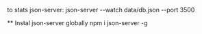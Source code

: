 to stats json-server:
json-server --watch data/db.json --port 3500

** Instal json-server globally npm i json-server -g